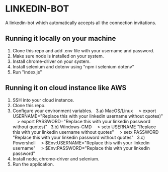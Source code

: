 # LINKEDIN-BOT
A linkedin-bot which automatically accepts all the connection invitations. 

## Running it locally on your machine
1) Clone this repo and add .env file with your username and password.
2) Make sure node is installed on your system.
3) Install chrome-driver on your system.
4) Install selenium and dotenv using "npm i selenium dotenv"
5) Run "index.js"

## Running it on cloud instance like AWS
1) SSH into your cloud instance.
2) Clone this repo.
3) Configure your environment variables.
&ensp;3.a) MacOS/Linux
&emsp;> export USERNAME="Replace this with your linkedin username without quotes)"
&emsp;> export PASSWORD="Replace this with your linkedin password without quotes)"
&ensp;3.b) Windows-CMD
&emsp;> setx USERNAME "Replace this with your linkedin username without quotes"
&emsp;> setx PASSWORD "Replace this with your linkedin password without quotes"
&ensp;3.c) Powershell
&emsp;> $Env:USERNAME="Replace this with your linkedin username"
&emsp;> $Env:PASSWORD="Replace this with your linkedin password"       
4) Install node, chrome-driver and selenium.
5) Run the application.
